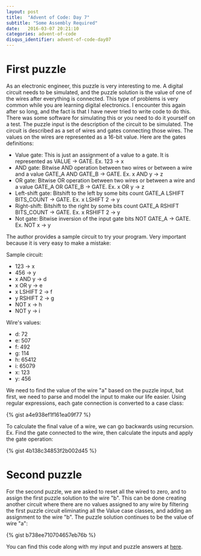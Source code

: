 ```yaml
---
layout: post
title:  "Advent of Code: Day 7"
subtitle: "Some Assembly Required"
date:   2016-03-07 20:21:10
categories: advent-of-code
disqus_identifier: advent-of-code-day07
---
```

# First puzzle 

As an electronic engineer, this puzzle is very interesting to me. A digital circuit needs to be simulated, and the puzzle solution is the value of one of the wires after everything is connected. This type of problems is very common while you are learning digital electronics. I encounter this again after so long, and the fact is that I have never tried to write code to do this. There was some software for simulating this or you need to do it yourself on a test. 
The puzzle input is the description of the circuit to be simulated. The circuit is described as a set of wires and gates connecting those wires. The values on the wires are represented as a 16-bit value. Here are the gates definitions:

- Value gate: This is just an assignment of a value to a gate. It is represented as VALUE -> GATE. Ex. 123 -> x
- AND gate: Bitwise AND operation between two wires or between a wire and a value GATE_A AND GATE_B -> GATE. Ex. x AND y -> z
- OR gate: Bitwise OR operation between two wires or between a wire and a value GATE_A OR GATE_B -> GATE. Ex. x OR y -> z
- Left-shift gate: Bitshift to the left by some bits count GATE_A LSHIFT BITS_COUNT -> GATE. Ex. x LSHIFT 2 -> y
- Right-shift: Bitshift to the right by some bits count GATE_A RSHIFT BITS_COUNT -> GATE. Ex. x RSHIFT 2 -> y
- Not gate: Bitwise inversion of the input gate bits NOT GATE_A -> GATE. Ex. NOT x -> y

The author provides a sample circuit to try your program. Very important because it is very easy to make a mistake:

Sample circuit:

- 123 -> x
- 456 -> y
- x AND y -> d
- x OR y -> e
- x LSHIFT 2 -> f
- y RSHIFT 2 -> g
- NOT x -> h
- NOT y -> i

Wire's values:

- d: 72
- e: 507
- f: 492
- g: 114
- h: 65412
- i: 65079
- x: 123
- y: 456

We need to find the value of the wire "a" based on the puzzle input, but first, we need to parse and model the input to make our life easier. Using regular expressions, each gate connection is converted to a case class:

{% gist a4e938ef1f161ea09f77 %}

To calculate the final value of a wire, we can go backwards using recursion. Ex. Find the gate connected to the wire, then calculate the inputs and apply the gate operation:

{% gist 4b138c34853f2b002d45 %}

# Second puzzle

For the second puzzle, we are asked to reset all the wired to zero, and to assign the first puzzle solution to the wire "b". This can be done creating another circuit where there are no values assigned to any wire by filtering the first puzzle circuit eliminating all the Value case classes, and adding an assignment to the wire "b". The puzzle solution continues to be the value of wire "a":

{% gist b738ee710704657eb76b %}

You can find this code along with my input and puzzle answers at [here](https://github.com/darienmt/advent-of-code/blob/master/scala/src/main/scala/Day07.sc).